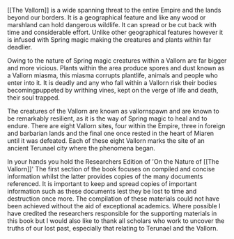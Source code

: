 [[The Vallorn]] is a wide spanning threat to the entire Empire and the lands beyond our borders. It is a geographical feature and like any wood or marshland can hold dangerous wildlife. It can spread or be cut back with time and considerable effort. Unlike other geographical features however it is infused with Spring magic making the creatures and plants within far deadlier.

Owing to the nature of Spring magic creatures within a Vallorn are far bigger and more vicious. Plants within the area produce spores and dust known as a Vallorn miasma, this miasma corrupts plantlife, animals and people who enter into it. It is deadly and any who fall within a Vallorn risk their bodies becomingpuppeted by writhing vines, kept on the verge of life and death, their soul trapped.

The creatures of the Vallorn are known as vallornspawn and are known to be remarkably resilient, as it is the way of Spring magic to heal and to endure. There are eight Vallorn sites, four within the Empire, three in foreign and barbarian lands and the final one once rested in the heart of Miaren until it was defeated. Each of these eight Vallorn marks the site of an ancient Terunael city where the phenomena began.

In your hands you hold the Researchers Edition of 'On the Nature of [[The Vallorn]]' The first section of the book focuses on compiled and concise information whilst the latter provides copies of the many documents referenced. It is important to keep and spread copies of important information such as these documents lest they be lost to time and destruction once more. The compilation of these materials could not have been achieved without the aid of exceptional academics. Where possible I have credited the researchers responsible for the supporting materials in this book but I would also like to thank all scholars who work to uncover the truths of our lost past, especially that relating to Terunael and the Vallorn.

